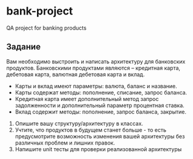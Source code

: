 # bank-project
QA project for banking products

## Задание
Вам необходимо выстроить и написать архитектуру для банковских продуктов. 
Банковскими продуктами являются – кредитная карта, дебетовая карта, валютная дебетовая карта и вклад.
- Карты и вклад имеют параметры: валюта, баланс и название.
- Карты содержат методы: пополнение, списание, запрос баланса.
- Кредитная карта имеет дополнительный метод запрос задолженности и дополнительный параметр процентная ставка.
- Вклад содержит методы: пополнение, запрос баланса, закрытие.
  
1. Опишите вашу структуру/архитектуру в классах. 
2. Учтите, что продуктов в будущем станет больше - то есть предусмотрите возможность изменения вашей архитектуры без различных проблем и лишних правок.
3. Напишите unit тесты для проверки реализованной архитектуры
